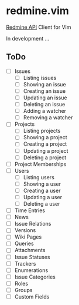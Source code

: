 redmine.vim
===========

[Redmine API](http://www.redmine.org/projects/redmine/wiki/Rest_api) Client for Vim

In development ...

ToDo
----

- [ ] Issues
  - [ ] Listing issues
  - [ ] Showing an issue
  - [ ] Creating an issue
  - [ ] Updating an issue
  - [ ] Deleting an issue
  - [ ] Adding a watcher
  - [ ] Removing a watcher
- [ ] Projects
  - [ ] Listing projects
  - [ ] Showing a project
  - [ ] Creating a project
  - [ ] Updating a project
  - [ ] Deleting a project
- [ ] Project Memberships
- [ ] Users
  - [ ] Listing users
  - [ ] Showing a user
  - [ ] Creating a user
  - [ ] Updating a user
  - [ ] Deleting a user
- [ ] Time Entries
- [ ] News
- [ ] Issue Relations
- [ ] Versions
- [ ] Wiki Pages
- [ ] Queries
- [ ] Attachments
- [ ] Issue Statuses
- [ ] Trackers
- [ ] Enumerations
- [ ] Issue Categories
- [ ] Roles
- [ ] Groups
- [ ] Custom Fields
